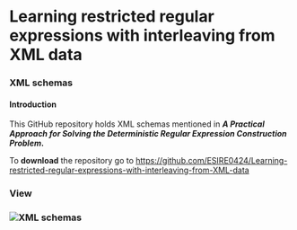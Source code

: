 # Learning restricted regular expressions with interleaving from XML data

### XML schemas

#### Introduction

This GitHub repository holds XML schemas mentioned in ***A Practical Approach for Solving the Deterministic Regular Expression Construction Problem*.** 

To **download** the repository go to https://github.com/ESIRE0424/Learning-restricted-regular-expressions-with-interleaving-from-XML-data

### View

### ![XML schemas](https://github.com/clRE/XMLSchemas/blob/master/XML%20schemas.png)
